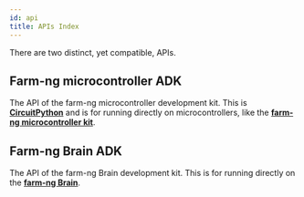 ```yaml
---
id: api
title: APIs Index
---
```


There are two distinct, yet compatible, APIs.
<!-- One for running on microcontrollers, like the [farm-ng mcu kit](docs/../mcu_kit/README.mdx),
and one for running on the [farm-ng Brain](docs/../brain/README.md). -->


## Farm-ng microcontroller ADK

The API of the farm-ng microcontroller development kit.
This is [**CircuitPython**](https://circuitpython.org/) and is for running directly on microcontrollers,
like the [**farm-ng microcontroller kit**](docs/../mcu_kit/README.mdx).


## Farm-ng Brain ADK

The API of the farm-ng Brain development kit.
This is for running directly on the [**farm-ng Brain**](docs/../brain/README.md).
